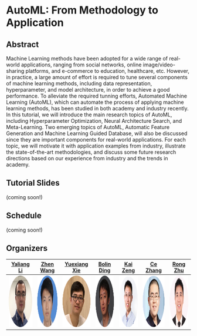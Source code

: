 # AutoML: From Methodology to Application

## Abstract
Machine Learning methods have been adopted for a wide range of real-world applications, ranging from social networks, online image/video-sharing platforms, and e-commerce to education, healthcare, etc. However, in practice, a large amount of effort is required to tune several components of machine learning methods, including data representation, hyperparameter, and model architecture, in order to achieve a good performance. To alleviate the required tunning efforts, Automated Machine Learning (AutoML), which can automate the process of applying machine learning methods, has been studied in both academy and industry recently. In this tutorial, we will introduce the main research topics of AutoML, including Hyperparameter Optimization, Neural Architecture Search, and Meta-Learning. Two emerging topics of AutoML, Automatic Feature Generation and Machine Learning Guided Database, will also be discussed since they are important components for real-world applications. For each topic, we will motivate it with application examples from industry, illustrate the state-of-the-art methodologies, and discuss some future research directions based on our experience from industry and the trends in academy.

## Tutorial Slides
(coming soon!)

## Schedule
(coming soon!)

## Organizers

| [Yaliang Li](https://sites.google.com/site/yaliangli/) | [Zhen Wang](https://joneswong.github.io/about/) | [Yuexiang Xie](https://xieyxclack.github.io/) | [Bolin Ding](https://www.bolin-ding.com/index.html) | [Kai Zeng](https://kai-zeng.github.io/) | [Ce Zhang](https://ds3lab.inf.ethz.ch/members/ce-zhang.html) | [Rong Zhu](https://scholar.google.com/citations?user=i0cC60cAAAAJ&hl=zh-CN) |
| :---: | :---: | :---: | :---: | :---: | :---: | :---: |
| <img class="rounded-circle" alt="140x140" style="width: 140px; height: 140px;" src="materials/yaliang.png" data-holder-rendered="true"> | <img class="rounded-circle" alt="140x140" style="width: 140px; height: 140px;" src="materials/zhen.png" data-holder-rendered="true"> | <img class="rounded-circle" alt="140x140" style="width: 140px; height: 140px;" src="materials/yuexiang.png" data-holder-rendered="true"> | <img class="rounded-circle" alt="140x140" style="width: 140px; height: 140px;" src="materials/bolin.png" data-holder-rendered="true"> | <img class="rounded-circle" alt="140x140" style="width: 140px; height: 140px;" src="materials/kai.png" data-holder-rendered="true"> | <img class="rounded-circle" alt="140x140" style="width: 140px; height: 140px;" src="materials/ce.png" data-holder-rendered="true"> | <img class="rounded-circle" alt="140x140" style="width: 140px; height: 140px;" src="materials/rongzhu.png" data-holder-rendered="true"> |

